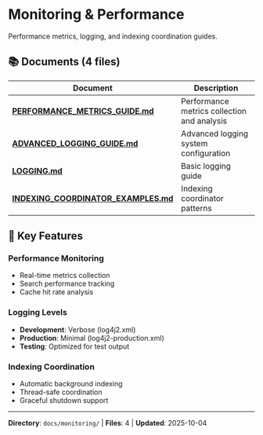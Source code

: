 # Monitoring & Performance

Performance metrics, logging, and indexing coordination guides.

## 📚 Documents (4 files)

| Document | Description |
|----------|-------------|
| **[PERFORMANCE_METRICS_GUIDE.md](PERFORMANCE_METRICS_GUIDE.md)** | Performance metrics collection and analysis |
| **[ADVANCED_LOGGING_GUIDE.md](ADVANCED_LOGGING_GUIDE.md)** | Advanced logging system configuration |
| **[LOGGING.md](LOGGING.md)** | Basic logging guide |
| **[INDEXING_COORDINATOR_EXAMPLES.md](INDEXING_COORDINATOR_EXAMPLES.md)** | Indexing coordinator patterns |

## 🎯 Key Features

### Performance Monitoring
- Real-time metrics collection
- Search performance tracking
- Cache hit rate analysis

### Logging Levels
- **Development**: Verbose (log4j2.xml)
- **Production**: Minimal (log4j2-production.xml)
- **Testing**: Optimized for test output

### Indexing Coordination
- Automatic background indexing
- Thread-safe coordination
- Graceful shutdown support

---
**Directory**: `docs/monitoring/` | **Files**: 4 | **Updated**: 2025-10-04
